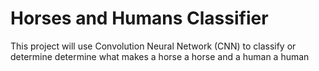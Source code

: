 # **Horses and Humans Classifier**

This project will use Convolution Neural Network (CNN) to classify or determine determine what makes a horse a horse and a human a human
